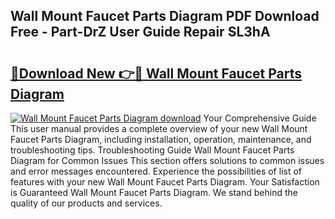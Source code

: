 ## Wall Mount Faucet Parts Diagram PDF Download Free - Part-DrZ User Guide Repair SL3hA

# <h2><a href="http://dfoxi0.blite.top/?on=Wall+Mount+Faucet+Parts+Diagram">🔗Download New 👉🔴 Wall Mount Faucet Parts Diagram</a></h2>

[![Wall Mount Faucet Parts Diagram download](https://i.imgur.com/lujVjoI.png)](http://dfoxi0.blite.top/?on=Wall+Mount+Faucet+Parts+Diagram)
Your Comprehensive Guide This user manual provides a complete overview of your new Wall Mount Faucet Parts Diagram, including installation, operation, maintenance, and troubleshooting tips. Troubleshooting Guide Wall Mount Faucet Parts Diagram for Common Issues This section offers solutions to common issues and error messages encountered. Experience the possibilities of list of features with your new Wall Mount Faucet Parts Diagram. Your Satisfaction is Guaranteed Wall Mount Faucet Parts Diagram. We stand behind the quality of our products and services.
